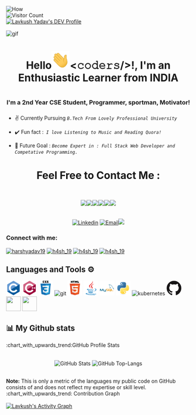 
![How](https://forthebadge.com/images/badges/built-by-DEVELOPERS.svg)  <br/>
 ![Visitor Count](https://profile-counter.glitch.me/{lavkush5776}/count.svg) <br/>
 <a href="https://dev.to/lavkush5776">
  <img src="https://d2fltix0v2e0sb.cloudfront.net/dev-badge.svg" alt="Lavkush Yadav's DEV Profile" width="50">
</a>
 
 <img align = "center" alt="gif" src="https://github.com/lavkush5776/lavkush5776/blob/main/images/git.gif" width="900" height="500" />
      
### <h1 align="center">Hello<img src="https://raw.githubusercontent.com/ABSphreak/ABSphreak/master/gifs/Hi.gif" width="50px"><𝚌𝚘𝚍𝚎𝚛𝚜/>!,  I'm an Enthusiastic Learner from INDIA<h1/>
 
## <h3 align="center">I'm a 2nd Year CSE Student, Programmer, sportman, Motivator!<h3/>
 - ✌️ Currently Pursuing *`B.Tech From Lovely Professional University`*

- ✔️ Fun fact :*` I love Listening to Music and Reading Quora!`*
- 🎯 Future Goal : *`Become Expert in : Full Stack Web Developer and Competative Programming.  `*

 ### <h1 align="center">Feel Free to Contact Me : <h1/> <p align="center"> <img src="https://emoji.slack-edge.com/T0172CCPGUW/party-blob/d7253707fa13e9ee.gif" width="30"/><img src="https://emoji.slack-edge.com/T0172CCPGUW/party-blob/d7253707fa13e9ee.gif" width="30"/><img src="https://emoji.slack-edge.com/T0172CCPGUW/party-blob/d7253707fa13e9ee.gif" width="30"/><img src="https://emoji.slack-edge.com/T0172CCPGUW/party-blob/d7253707fa13e9ee.gif" width="30"/><img src="https://emoji.slack-edge.com/T0172CCPGUW/party-blob/d7253707fa13e9ee.gif" width="30"/><img src="https://emoji.slack-edge.com/T0172CCPGUW/party-blob/d7253707fa13e9ee.gif" width="30"/>
 <p/>
 
 <body>
    <div class="img1">
     <p align='center'>
 <a href="https://www.linkedin.com/in/lavkush-yadav-886225191/" target="_blank"><img src="https://icons.iconarchive.com/icons/alecive/flatwoken/64/Apps-Linkedin-icon.png" width="59" alt="Linkedin"></a> <a href="lavkushyadav5776@gmail.com" target="_blank"><img src="https://icons.iconarchive.com/icons/wwalczyszyn/android-style-honeycomb/64/GMail-icon.png" alt="Email"></a><a href="https://www.instagram.com/lavkush_lsy/" target="_blank"><img src="https://www.flaticon.com/svg/static/icons/svg/1409/1409946.svg" width="58"></a>
  <p/>
</div>
</body>
    <p align="center">

    
    
    
<p align="left">
   <h3 align="left" >Connect with me:</h3>
   <a href="https://www.codechef.com/users/imtechwiz" target="blank"><img align="center" src="https://cdn.jsdelivr.net/npm/simple-icons@3.1.0/icons/codechef.svg" alt="harshyadav19" height="30" width="40" /></a>
   <a href="https://codeforces.com/profile/imran.techwiz" target="blank"><img align="center" src="https://cdn.jsdelivr.net/npm/simple-icons@3.0.1/icons/codeforces.svg" alt="h4sh_19" height="30" width="40" /></a>
   <a href="https://leetcode.com/user5492F/" target="blank"><img align="center" src="https://cdn.jsdelivr.net/npm/simple-icons@3.0.1/icons/leetcode.svg" alt="h4sh_19" height="30" width="40" /></a>
   <a href="https://www.hackerearth.com/@imran.techwiz"  target="blank"><img align="center" src="https://cdn.jsdelivr.net/npm/simple-icons@3.0.1/icons/hackerearth.svg" alt="h4sh_19" height="30" width="40" /></a>
</p>
    
    
    
    
    

 ## Languages and Tools ⚙
<p align="left"> <a> <img src="https://raw.githubusercontent.com/devicons/devicon/master/icons/c/c-original.svg" alt="c" width="40" height="40"/> </a> <a> <img src="https://raw.githubusercontent.com/devicons/devicon/master/icons/cplusplus/cplusplus-original.svg" alt="cplusplus" width="40" height="40"/> </a> <a> <img src="https://raw.githubusercontent.com/devicons/devicon/master/icons/css3/css3-original-wordmark.svg" alt="css3" width="40" height="40"/> </a>  </a> <a> <img src="https://www.vectorlogo.zone/logos/git-scm/git-scm-icon.svg" alt="git" width="40" height="40"/> </a> <a> <img src="https://raw.githubusercontent.com/devicons/devicon/master/icons/html5/html5-original-wordmark.svg" alt="html5" width="40" height="40"/> </a> <a> <img src="https://raw.githubusercontent.com/devicons/devicon/master/icons/java/java-original.svg" alt="java" width="40" height="40"/> </a> <a> <img src="https://raw.githubusercontent.com/devicons/devicon/master/icons/mysql/mysql-original-wordmark.svg" alt="mysql" width="40" height="40"/> </a>  <a> <img src="https://raw.githubusercontent.com/devicons/devicon/master/icons/python/python-original.svg" alt="python" width="40" height="40"/> </a>  <a> <img src="https://www.vectorlogo.zone/logos/kubernetes/kubernetes-icon.svg" alt="kubernetes" width="40" height="40"/> </a>  <a> <img alt="GitHub" width="40" height="40" src="https://raw.githubusercontent.com/github/explore/78df643247d429f6cc873026c0622819ad797942/topics/github/github.png" /></a> <a> <img  width="40" height="40" src="https://img.icons8.com/color/48/000000/visual-studio-code-2019.png"/> </a> <a> <img width="40" height="40" src="https://img.icons8.com/color/48/000000/golang.png"/> </a>


 </p>

<!-- <p align="center">
<img src="https://github-readme-stats.vercel.app/api?username=lavkush5776&show_icons=true&theme=dracula" alt="lavkush5776" />
</p>

 <p align="center">
<img src="https://github-readme-stats.vercel.app/api/top-langs/?username=lavkush5776&theme=dracula&layout=compact" alt="lavkush5776" />
</p> -->

## 📊 My Github stats


  <summary>:chart_with_upwards_trend:GitHub Profile Stats</summary>
  <br/>
<p align="center">
  <img src="https://github-readme-stats.vercel.app/api?username=lavkush5776&show_icons=true&theme=chartreuse-dark" alt="GitHub Stats" align="center" width="48%" />
  <img src="https://github-readme-stats.vercel.app/api/top-langs/?username=lavkush5776&layout=compact&theme=chartreuse-dark&langs_count=6" alt="GitHub Top-Langs" align="center" width="40%" />
 </p>
  <br/>
  <b>Note:</b> This is only a metric of the languages my public code on GitHub consists of and does not reflect my expertise or skill level.

   <summary>:chart_with_upwards_trend: Contribution Graph </summary>
   <br/>
   <a href="https://github.com/ashutosh00710/github-readme-activity-graph"><img alt="Lavkush's Activity Graph" src="https://activity-graph.herokuapp.com/graph?username=lavkush5776&theme=react-dark" /></a>





